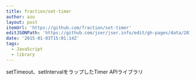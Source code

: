 ```yaml
---
title: fraction/set-timer
author: azu
layout: post
itemUrl: 'https://github.com/fraction/set-timer'
editJSONPath: 'https://github.com/jser/jser.info/edit/gh-pages/data/2015/01/index.json'
date: '2015-01-03T15:01:14Z'
tags:
  - JavaScript
  - library
---
```

setTimeout、setIntervalをラップしたTimer APIライブラリ
